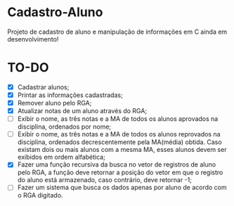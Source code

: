 # Cadastro-Aluno
Projeto de cadastro de aluno e manipulação de informações em C ainda em desenvolvimento!

# TO-DO

- [x] Cadastrar alunos;
- [x] Printar as informações cadastradas;
- [x] Remover aluno pelo RGA;
- [x] Atualizar notas de um aluno através do RGA;
- [ ] Exibir o nome, as três notas e a MA de todos os alunos aprovados na disciplina, ordenados por nome;
- [ ] Exibir o nome, as três notas e a MA de todos os alunos reprovados na disciplina, ordenados decrescentemente pela MA(média) obtida. Caso existam dois ou mais alunos com a mesma MA, esses alunos devem ser exibidos em ordem alfabética;
- [x] Fazer uma função recursiva da busca no vetor de registros de aluno pelo RGA, a função deve retornar a posição do vetor em que o registro do aluno está armazenado, caso contrário, deve retornar -1;
- [ ] Fazer um sistema que busca os dados apenas por aluno de acordo com o RGA digitado.
